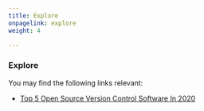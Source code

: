 ```yaml
---
title: Explore
onpagelink: explore
weight: 4

---
```


### **Explore**

You may find the following links relevant:

- [Top 5 Open Source Version Control Software In 2020](https://blog.containerize.com/2020/12/11/top-5-open-source-version-control-software-in-2020/)
 
